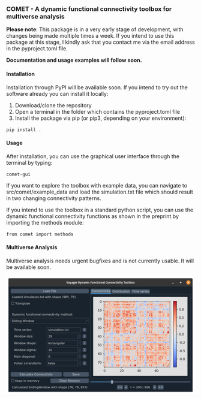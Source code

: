 ### COMET - A dynamic functional connectivity toolbox for multiverse analysis

**Please note**: This package is in a very early stage of development, with changes being made multiple times a week. If you intend to use this package at this stage, I kindly ask that you contact me via the email address in the pyproject.toml file.

**Documentation and usage examples will follow soon.**

#### Installation

Installation through PyPI will be available soon. If you intend to try out the software already you can install it locally:

1. Download/clone the repository
2. Open a terminal in the folder which contains the pyproject.toml file
3. Install the package via pip (or pip3, depending on your environment):

```
pip install .
```

#### Usage
After installation, you can use the graphical user interface through the terminal by typing:

```
comet-gui
```

If you want to explore the toolbox with example data, you can navigate to src/comet/example_data and load the simulation.txt file which should result in two changing connectivity patterns.

If you intend to use the toolbox in a standard python script, you can use the dynamic functional connectivity functions as shown in the preprint by importing the methods module:

```
from comet import methods
```

#### Multiverse Analysis
Multiverse analysis needs urgent bugfixes and is not currently usable. It will be available soon.


![GUI](docs/gui.png)

